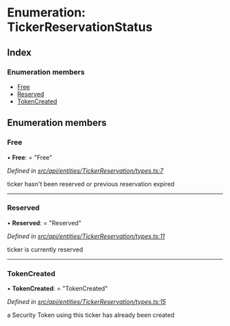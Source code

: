 # Enumeration: TickerReservationStatus

## Index

### Enumeration members

* [Free](tickerreservationstatus.md#free)
* [Reserved](tickerreservationstatus.md#reserved)
* [TokenCreated](tickerreservationstatus.md#tokencreated)

## Enumeration members

###  Free

• **Free**: = "Free"

*Defined in [src/api/entities/TickerReservation/types.ts:7](https://github.com/PolymathNetwork/polymesh-sdk/blob/7362b318/src/api/entities/TickerReservation/types.ts#L7)*

ticker hasn't been reserved or previous reservation expired

___

###  Reserved

• **Reserved**: = "Reserved"

*Defined in [src/api/entities/TickerReservation/types.ts:11](https://github.com/PolymathNetwork/polymesh-sdk/blob/7362b318/src/api/entities/TickerReservation/types.ts#L11)*

ticker is currently reserved

___

###  TokenCreated

• **TokenCreated**: = "TokenCreated"

*Defined in [src/api/entities/TickerReservation/types.ts:15](https://github.com/PolymathNetwork/polymesh-sdk/blob/7362b318/src/api/entities/TickerReservation/types.ts#L15)*

a Security Token using this ticker has already been created
